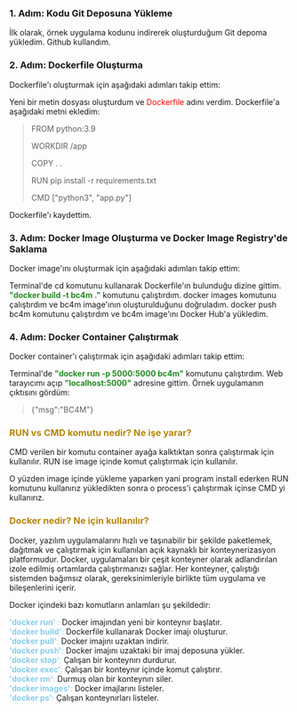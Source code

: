 ﻿### 1. Adım: Kodu Git Deposuna Yükleme

İlk olarak, örnek uygulama kodunu indirerek oluşturduğum Git depoma yükledim. Github kullandım.

### 2. Adım: Dockerfile Oluşturma

Dockerfile'ı oluşturmak için aşağıdaki adımları takip ettim:

Yeni bir metin dosyası oluşturdum ve <span style="color:red">Dockerfile</span> adını verdim.
Dockerfile'a aşağıdaki metni ekledim:
>FROM python:3.9
>
>WORKDIR /app
>
>COPY . .
>
>RUN pip install -r requirements.txt
>
>CMD ["python3", "app.py"]

Dockerfile'ı kaydettim.

### 3. Adım: Docker Image Oluşturma ve Docker Image Registry'de Saklama

Docker image'ını oluşturmak için aşağıdaki adımları takip ettim:

Terminal'de cd komutunu kullanarak Dockerfile'ın bulunduğu dizine gittim.
<span style="color:forestgreen">**"docker build -t bc4m ."**</span> komutunu çalıştırdım.
docker images komutunu çalıştırdım ve bc4m image'ının oluşturulduğunu doğruladım.
docker push bc4m komutunu çalıştırdım ve bc4m image'ını Docker Hub'a yükledim.

###  4. Adım: Docker Container Çalıştırmak

Docker container'ı çalıştırmak için aşağıdaki adımları takip ettim:

Terminal'de <span style="color:forestgreen">**"docker run -p 5000:5000 bc4m"** </span> komutunu çalıştırdım.
Web tarayıcımı açıp <span style="color:forestgreen">**"localhost:5000"**</span> adresine gittim.
Örnek uygulamanın çıktısını gördüm:
>{"msg":"BC4M"}


### <span style="color:darkgoldenrod">RUN vs CMD komutu nedir? Ne işe yarar?</span>

CMD verilen bir komutu container ayağa kalktıktan sonra çalıştırmak için kullanılır. RUN ise image içinde komut çalıştırmak için kullanılır.

O yüzden image içinde yükleme yaparken yani program install ederken RUN komutunu kullanırız yükledikten sonra o process'i çalıştırmak içinse CMD yi kullanırız.


### <span style="color:darkgoldenrod">Docker nedir? Ne için kullanılır?</span>

Docker, yazılım uygulamalarını hızlı ve taşınabilir bir şekilde paketlemek, dağıtmak ve çalıştırmak için kullanılan açık kaynaklı bir konteynerizasyon platformudur. Docker, uygulamaları bir çeşit konteyner olarak adlandırılan izole edilmiş ortamlarda çalıştırmanızı sağlar. Her konteyner, çalıştığı sistemden bağımsız olarak, gereksinimleriyle birlikte tüm uygulama ve bileşenlerini içerir.

Docker içindeki bazı komutların anlamları şu şekildedir:

<span style="color:#87CEEB">**'docker run'** :</span> Docker imajından yeni bir konteynır başlatır.<br>
<span style="color:#87CEEB">**'docker build'**:</span> Dockerfile kullanarak Docker imajı oluşturur.<br>
<span style="color:#87CEEB">**'docker pull'**:</span> Docker imajını uzaktan indirir.<br>
<span style="color:#87CEEB">**'docker push'**:</span> Docker imajını uzaktaki bir imaj deposuna yükler.<br>
<span style="color:#87CEEB">**'docker stop'**:</span> Çalışan bir konteynırı durdurur.<br>
<span style="color:#87CEEB">**'docker exec'**:</span> Çalışan bir konteynır içinde komut çalıştırır.<br>
<span style="color:#87CEEB">**'docker rm'**:</span> Durmuş olan bir konteynırı siler.<br>
<span style="color:#87CEEB">**'docker images'**:</span> Docker imajlarını listeler.<br>
<span style="color:#87CEEB">**'docker ps'**:</span> Çalışan konteynırları listeler.<br>
